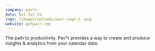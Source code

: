```yaml
---
company: pav*r
date: Oct 1st 21
logo: /images/uploads/pavr-logo-1-.png
website: getpavr.com
---
```

The path to productivity. Pav*r provides a way to create and produce insights & analytics from your calendar data.
